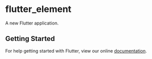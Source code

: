 # flutter_element

A new Flutter application.

## Getting Started

For help getting started with Flutter, view our online
[documentation](https://flutter.io/).
